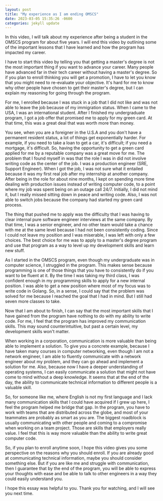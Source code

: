 ```yaml
---
layout: post
title: "My experience as I am ending OMSCS"
date: 2023-03-05 15:35:26 -0600
categories: jekyll update
---
```


In this video, I will talk about my experience after being a student in the OMSCS program for about five years. I will end this video by outlining some of the important lessons that I have learned and how the program has impacted my career.

I have to start this video by telling you that getting a master's degree is not the most important thing if you want to advance your career. Many people have advanced far in their tech career without having a master's degree. So if you plan to enroll thinking you will get a promotion, I have to let you know that you might need to re-evaluate your objective. It's hard for me to know why other people have chosen to get their master's degree, but I can explain my reasoning for going through the program.

For me, I enrolled because I was stuck in a job that I did not like and was not able to leave the job because of my immigration status. When I came to the USA, I was an international student. After I finished my undergraduate program, I got a job offer that promised me to apply for my green card. At that time, this was a great deal that was worth more than money.

You see, when you are a foreigner in the U.S.A and you don't have a permanent resident status, a lot of things get exponentially harder. For example, if you need to take a loan to get a car, it's difficult; if you need a mortgage, it's difficult. So, having the opportunity to get a green card applied for me by a reputable company was a great move for me. The problem that I found myself in was that the role I was in did not involve writing code as the center of the job. I was a production engineer (SRE, Support Engineer). When I got the job, I was not sure what it entailed because it was my first real job after my internship at another company. After being in the role for about nine months, I kept on spending more time dealing with production issues instead of writing computer code, to a point where my job was spent being on an outage call 24/7. Initially, I did not mind it, but I really missed sitting down in peace and writing code. Also, I was not able to switch jobs because the company had started my green card process.

The thing that pushed me to apply was the difficulty that I was having to clear internal pure software engineer interviews at the same company. By that time, I was a senior engineer, and no other team would take a chance with me at the same level because I had not been consistently coding. Since I could not leave my position and I was miserable, I was left with only a few choices. The best choice for me was to apply to a master's degree program and use that program as a way to level up my development skills and learn new stuff.

As I started in the OMSCS program, even though my undergraduate was in computer science, I struggled in the program. This makes sense because programming is one of those things that you have to consistently do if you want to be fluent at it. By the time I was taking my third class, I was confident enough in my programming skills to apply for a new internal position. I was able to get a new position where most of my focus was to write code in Golang. So, in a sense, I could say that the problem was solved for me because I reached the goal that I had in mind. But I still had seven more classes to take.

Now that I am about to finish, I can say that the most important skills that I have gained from the program have nothing to do with my ability to write code. For me, I feel that the program has improved my communication skills. This may sound counterintuitive, but past a certain level, my development skills won't matter.

When working in a corporation, communication is more valuable than being able to implement a solution. To give you a concrete example, because I have taken many courses in computer networking, even though I am not a network engineer, I am able to fluently communicate with a network engineer about my problem, and they can go ahead and implement a solution for me. Also, because now I have a deeper understanding of operating systems, I can easily communicate a solution that might not have come to mind without a deep knowledge. It seems that at the end of the day, the ability to communicate technical information to different people is a valuable skill.

So, for someone like me, where English is not my first language and I lack many communication skills that I could have acquired if I grew up here, I feel the program helped me bridge that gap. In the program, you have to work with teams that are distributed across the globe, and most of your teammates are probably as smart as you are. The biggest roadblock is usually communicating with other people and coming to a compromise when working on a team project. Those are skills that employers really value. I feel that this is way more valuable than the ability to write great computer code.

So, if you plan to enroll anytime soon, I hope this video gives you some perspective on the reasons why you should enroll. If you are already good at communicating technical information, maybe you should consider something else. But if you are like me and struggle with communication, then I guarantee that by the end of the program, you will be able to express your thoughts with ease and be able to talk to other engineers in a way they could easily understand you.

I hope this essay was helpful to you. Thank you for watching, and I will see you next time.

